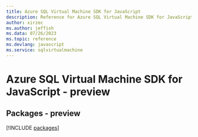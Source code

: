 ```yaml
---
title: Azure SQL Virtual Machine SDK for JavaScript
description: Reference for Azure SQL Virtual Machine SDK for JavaScript
author: xirzec
ms.author: jeffish
ms.data: 07/26/2023
ms.topic: reference
ms.devlang: javascript
ms.service: sqlvirtualmachine
---
```

# Azure SQL Virtual Machine SDK for JavaScript - preview
## Packages - preview
[!INCLUDE [packages](sql-virtual-machine-index.md)]
